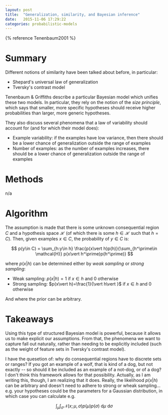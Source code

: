 ```yaml
---
layout: post
title:  "Generalization, similarity, and Bayesian inference"
date:   2015-11-06 17:29:22
categories: probabilistic-models
---
```



{% reference Tenenbaum2001 %}

# Summary

Different notions of similarity have been talked about before, in particular:

* Shepard's universal law of generalization
* Tversky's contrast model

Tenenbaum & Griffiths describe a particular Bayesian model which unifies these two models. In particular, they rely on the notion of the *size principle*, which says that smaller, more specific hypotheses should receive higher probabilities than larger, more generic hypotheses.

They also discuss several phenomena that a law of variability should account for (and for which their model does):

* Example variability: if the examples have low variance, then there should be a lower chance of generalization outside the range of examples
* Number of examples: as the number of examples increases, there should be a lower chance of generalization outside the range of examples

# Methods

n/a

# Algorithm

The assumption is made that there is some unknown consequential region $C$ and a hypothesis space $\mathcal{H}$ (of which there is some $h\in \mathcal{H}$ such that $h=C$). Then, given examples $x\in C$, the probability of $y\in C$ is:

$$
p(y\in C) = \sum_{h:y\in h} \frac{p(x\vert h)p(h)}{\sum_{h^\prime\in \mathcal{H}} p(x\vert h^\prime)p(h^\prime)}
$$

where $p(x\vert h)$ can be determined either by *weak sampling* or *strong sampling*:

* Weak sampling: $p(x\vert h)=1$ if $x\in h$ and 0 otherwise
* Strong sampling: $p(x\vert h)=\frac{1}{\vert h\vert }$ if $x\in h$ and 0 otherwise

And where the prior can be arbitrary.

# Takeaways

Using this type of structured Bayesian model is powerful, because it allows us to make explicit our assumptions. From that, the phenomena we want to capture fall out naturally, rather than needing to be explicitly included (such as the weight of feature sets in Tversky's contrast model).

I have the quesetion of: why do consequential regions have to discrete sets or ranges? If you got an example of a wolf, that is kind of a dog, but not exactly -- so should it be included as an example of a not-dog, or of a dog? I don't think this framework allows for that possibility. Actually, as I am writing this, though, I am realizing that it does. Really, the likelihood $p(x\vert h)$ can be arbitrary and doesn't need to adhere to strong or wheak sampling... e.g. your hypotheses could be the parameters for a Gaussian distribution, in which case you can calculate e.g.

$$
\int_\mu \int_\sigma \mathcal{N}(x; \mu, \sigma)p(\mu)p(\sigma)\ \mathrm{d}\mu \ \mathrm{d}\sigma
$$
